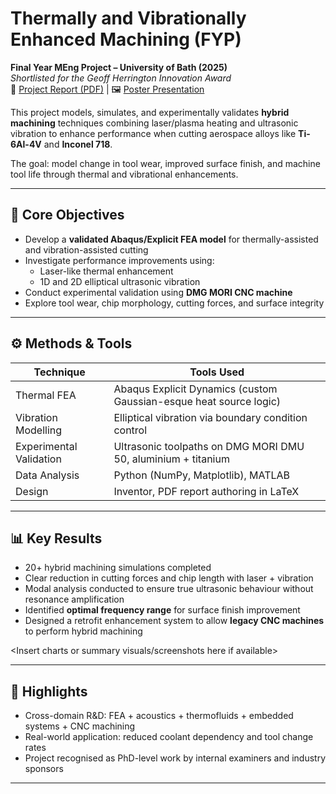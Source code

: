 # Thermally and Vibrationally Enhanced Machining (FYP)

**Final Year MEng Project – University of Bath (2025)**  
*Shortlisted for the Geoff Herrington Innovation Award*  
📎 [Project Report (PDF)](link-to-report) | 🖼️ [Poster Presentation](FYP_Poster.pdf)

This project models, simulates, and experimentally validates **hybrid machining** techniques combining laser/plasma heating and ultrasonic vibration to enhance performance when cutting aerospace alloys like **Ti-6Al-4V** and **Inconel 718**.

The goal: model change in tool wear, improved surface finish, and machine tool life through thermal and vibrational enhancements.

---

## 🔬 Core Objectives

- Develop a **validated Abaqus/Explicit FEA model** for thermally-assisted and vibration-assisted cutting
- Investigate performance improvements using:
  - Laser-like thermal enhancement
  - 1D and 2D elliptical ultrasonic vibration
- Conduct experimental validation using **DMG MORI CNC machine**
- Explore tool wear, chip morphology, cutting forces, and surface integrity

---

## ⚙️ Methods & Tools

| Technique | Tools Used |
|----------|------------|
| Thermal FEA | Abaqus Explicit Dynamics (custom Gaussian-esque heat source logic) |
| Vibration Modelling | Elliptical vibration via boundary condition control |
| Experimental Validation | Ultrasonic toolpaths on DMG MORI DMU 50, aluminium + titanium |
| Data Analysis | Python (NumPy, Matplotlib), MATLAB |
| Design | Inventor, PDF report authoring in LaTeX |

---

## 📊 Key Results

- 20+ hybrid machining simulations completed  
- Clear reduction in cutting forces and chip length with laser + vibration
- Modal analysis conducted to ensure true ultrasonic behaviour without resonance amplification  
- Identified **optimal frequency range** for surface finish improvement  
- Designed a retrofit enhancement system to allow **legacy CNC machines** to perform hybrid machining

<Insert charts or summary visuals/screenshots here if available>

---

## 🧠 Highlights

- Cross-domain R&D: FEA + acoustics + thermofluids + embedded systems + CNC machining
- Real-world application: reduced coolant dependency and tool change rates
- Project recognised as PhD-level work by internal examiners and industry sponsors

---

